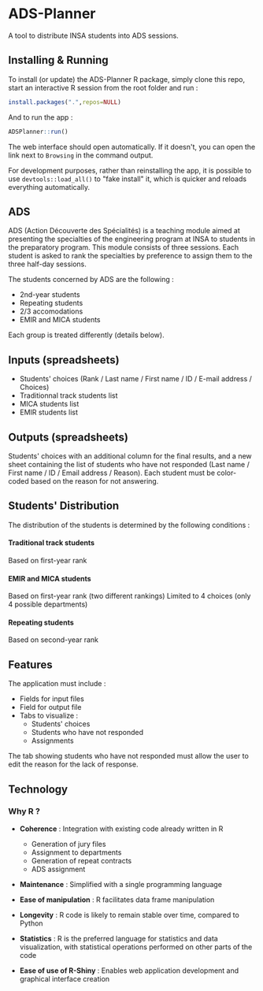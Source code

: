 # ADS-Planner

A tool to distribute INSA students into ADS sessions.

## Installing & Running

To install (or update) the ADS-Planner R package, simply clone this repo, start an interactive R session from the root folder and run :

```R
install.packages(".",repos=NULL)
```

And to run the app :

```R
ADSPlanner::run()
```

The web interface should open automatically. If it doesn't, you can open the link next to `Browsing` in the command output.

For development purposes, rather than reinstalling the app, it is possible to use `devtools::load_all()` to "fake install" it, which is quicker and reloads everything automatically.

## ADS

ADS (Action Découverte des Spécialités) is a teaching module aimed at presenting the specialties of the engineering program at INSA to students in the preparatory program. This module consists of three sessions. Each student is asked to rank the specialties by preference to assign them to the three half-day sessions.

The students concerned by ADS are the following :
- 2nd-year students 
- Repeating students
- 2/3 accomodations
- EMIR and MICA students

Each group is treated differently (details below).

## Inputs (spreadsheets)

- Students' choices (Rank / Last name / First name / ID / E-mail address / Choices)
- Traditionnal track students list
- MICA students list
- EMIR students list

## Outputs (spreadsheets)

Students' choices with an additional column for the final results, and a new sheet containing the list of students who have not responded (Last name / First name / ID / Email address / Reason). Each student must be color-coded based on the reason for not answering.

## Students' Distribution

The distribution of the students is determined by the following conditions :

#### Traditional track students

Based on first-year rank

#### EMIR and MICA students

Based on first-year rank (two different rankings)
Limited to 4 choices (only 4 possible departments)

#### Repeating students

Based on second-year rank

## Features

The application must include :
- Fields for input files
- Field for output file
- Tabs to visualize :
  - Students' choices
  - Students who have not responded
  - Assignments

The tab showing students who have not responded must allow the user to edit the reason for the lack of response.

## Technology

### Why R ?

- **Coherence** : Integration with existing code already written in R
  - Generation of jury files
  - Assignment to departments
  - Generation of repeat contracts
  - ADS assignment

- **Maintenance** : Simplified with a single programming language

- **Ease of manipulation** : R facilitates data frame manipulation

- **Longevity** : R code is likely to remain stable over time, compared to Python

- **Statistics** : R is the preferred language for statistics and data visualization, with statistical operations performed on other parts of the code

- **Ease of use of R-Shiny** : Enables web application development and graphical interface creation
